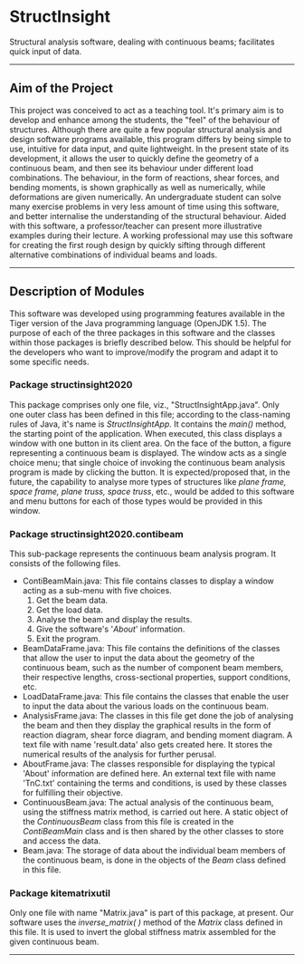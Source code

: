 # StructInsight

Structural analysis software, dealing with continuous beams; facilitates quick input of data.

------



## Aim of the Project

This project was conceived to act as a teaching tool. It's primary aim is to develop and enhance among the students, the "feel" of the behaviour of structures. Although there are quite a few popular structural analysis and design software programs available, this program differs by being simple to use, intuitive for data input, and quite lightweight. In the present state of its development, it allows the user to quickly define the geometry of a continuous beam, and then see its behaviour under different load combinations.  The behaviour, in the form of reactions, shear forces, and bending moments, is shown graphically as well as numerically, while deformations are given numerically. An undergraduate student can solve many exercise problems in very less amount of time using this software, and better internalise the understanding of the structural behaviour. Aided with this software, a professor/teacher can present more illustrative examples during their lecture. A working professional may use this software for creating the first rough design by quickly sifting through different alternative combinations of individual beams and loads.

------



## Description of Modules

This software was developed using programming features available in the Tiger version of the Java programming language (OpenJDK 1.5). The purpose of each of the three packages in this software and the classes within those packages is briefly described below. This should be helpful for the developers who want to improve/modify the program and adapt it to some specific needs. 

### Package structinsight2020

This package comprises only one file, viz., "StructInsightApp.java". Only one outer class has been defined in this file;  according to the class-naming rules of Java, it's name is *StructInsightApp*. It contains the *main()* method, the starting point of the application. When executed, this class displays a window with one button in its client area. On the face of the button, a figure representing a continuous beam is displayed. The window acts as a single choice menu; that single choice of invoking the continuous beam analysis program is made by clicking the button. It is expected/proposed that, in the future, the capability to analyse more types of structures like *plane frame, space frame, plane truss, space truss*, etc., would be added to this software and menu buttons for each of those types would be provided in this window. 



### Package structinsight2020.contibeam

This sub-package represents the continuous beam analysis program. It consists of the following files.

- ContiBeamMain.java: This file contains classes to display a window acting as a sub-menu with five choices. 
  1. Get the beam data.
  2. Get the load data.
  3. Analyse the beam and display the results.
  4. Give the software's  '*About*' information.
  5. Exit the program.
- BeamDataFrame.java: This file contains the definitions of the classes that allow the user to input the data about the geometry of the continuous beam, such as the number of component beam members, their respective lengths, cross-sectional properties, support conditions, etc.
- LoadDataFrame.java: This file contains the classes that enable the user to input the data about the various loads on the continuous beam.
- AnalysisFrame.java: The classes in this file get done the job of analysing the beam and then they display the graphical results in the form of reaction diagram, shear force diagram, and bending moment diagram. A text file with name 'result.data' also gets created here. It stores the numerical results of the analysis for further perusal.
- AboutFrame.java: The classes responsible for displaying the typical 'About' information are defined here. An external text file with name 'TnC.txt' containing the terms and conditions, is used by these classes for fulfilling their objective.
- ContinuousBeam.java: The actual analysis of the continuous beam, using the stiffness matrix method, is carried out here. A static object of the *ContinuousBeam* class from this file is created in the *ContiBeamMain* class and is then shared by the other classes to store and access the data.
- Beam.java: The storage of data about the individual beam members of the continuous beam, is done in the objects of the *Beam* class defined in this file.



### Package kitematrixutil

Only one file with name "Matrix.java" is part of this package, at present. Our software uses the *inverse_matrix( )* method of the *Matrix* class defined in this file. It is used to invert the global stiffness matrix assembled for the given continuous beam.

------



